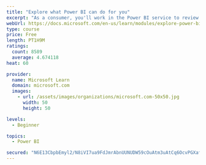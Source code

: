 ```yaml
---
title: "Explore what Power BI can do for you"
excerpt: "As a consumer, you'll work in the Power BI service to review and interact with content that has been shared with you. This module provides the foundational information that you need to work effectively in the Power BI service."
webUrl: https://docs.microsoft.com/en-us/learn/modules/explore-power-bi-service/
type: course
price: Free
length: PT1H9M
ratings:
  count: 8589
  average: 4.674118
heat: 60

provider:
  name: Microsoft Learn
  domain: microsoft.com
  images:
    - url: /assets/images/organizations/microsoft.com-50x50.jpg
      width: 50
      height: 50

levels:
  - Beginner

topics:
  - Power BI

secured: "N6E13CbpbEmyl2/N8iVI7ua9FdJmrAbnUUNUDW59cOuAtm3uAtCq6OcvPGXafY4Lx9ucRgRLg7yizEdDAtE0NFBlQT7kzjJLpEjZ63ygi4K6jIrSuhcLO2UEwUktpU58NGlPUVdokp8ALrPUwKNfgMZMvLYNq/9a8b95H2v4IoHntUIxqqyUC6eQ5UVFrkRqiSAAJcQGvryodcR6DNM4bdYZ8qJS5yqkf557dibzKvUxgSOVk23Y5ekRhVFISWgX1MTrL3XTv2EzPBTifScMSI/c8N9IZerast5egVKoV33/lQ696qae6T2Pdzbd0Dfsas4RpUSsMpCOk1mP+h05hJuoXsRjrVcGhg5LGfWl4ijKl69bSUZExgK+VIIfQ0g3Oi45mzUDz/hd92IJfa4cBzjeBFWBwO01ihfaJhjr6+k=;8ryWMdfMYFiwuJonAPZAcQ=="
---
```


